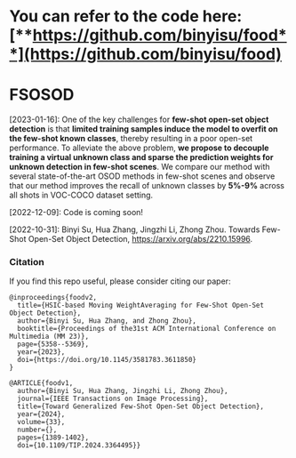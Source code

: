 # You can refer to the code here: [**https://github.com/binyisu/food**](https://github.com/binyisu/food)

# FSOSOD
[2023-01-16]: One of the key challenges for **few-shot open-set object detection** is that **limited training samples induce the model to overfit on the few-shot known classes**, thereby resulting in a poor open-set performance. To alleviate the above problem, **we propose to decouple training a virtual unknown class and sparse the prediction weights for unknown detection in few-shot scenes**. We compare our method with several state-of-the-art OSOD methods in few-shot scenes and observe that our method improves the recall of unknown classes by **5%-9%** across all shots in VOC-COCO dataset setting.

[2022-12-09]: Code is coming soon!

[2022-10-31]: Binyi Su, Hua Zhang, Jingzhi Li, Zhong Zhou. Towards Few-Shot Open-Set Object Detection,
https://arxiv.org/abs/2210.15996.

### Citation

If you find this repo useful, please consider citing our paper:

```
@inproceedings{foodv2,
  title={HSIC-based Moving WeightAveraging for Few-Shot Open-Set Object Detection},
  author={Binyi Su, Hua Zhang, and Zhong Zhou},
  booktitle={Proceedings of the31st ACM International Conference on Multimedia (MM 23)},
  page={5358--5369},
  year={2023},
  doi={https://doi.org/10.1145/3581783.3611850}
}

@ARTICLE{foodv1,
  author={Binyi Su, Hua Zhang, Jingzhi Li, Zhong Zhou},
  journal={IEEE Transactions on Image Processing}, 
  title={Toward Generalized Few-Shot Open-Set Object Detection}, 
  year={2024},
  volume={33},
  number={},
  pages={1389-1402},
  doi={10.1109/TIP.2024.3364495}}
```
